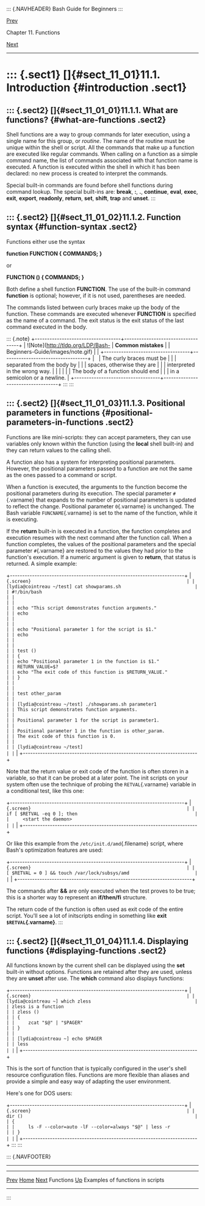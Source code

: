 ::: {.NAVHEADER}
Bash Guide for Beginners
:::

[Prev](chap_11.md)

Chapter 11. Functions

[Next](sect_11_02.md)

------------------------------------------------------------------------

::: {.sect1}
[]{#sect_11_01}11.1. Introduction {#introduction .sect1}
=================================

::: {.sect2}
[]{#sect_11_01_01}11.1.1. What are functions? {#what-are-functions .sect2}
---------------------------------------------

Shell functions are a way to group commands for later execution, using a
single name for this group, or *routine*. The name of the routine must
be unique within the shell or script. All the commands that make up a
function are executed like regular commands. When calling on a function
as a simple command name, the list of commands associated with that
function name is executed. A function is executed within the shell in
which it has been declared: no new process is created to interpret the
commands.

Special built-in commands are found before shell functions during
command lookup. The special built-ins are: **break**, **:**, **.**,
**continue**, **eval**, **exec**, **exit**, **export**, **readonly**,
**return**, **set**, **shift**, **trap** and **unset**.
:::

::: {.sect2}
[]{#sect_11_01_02}11.1.2. Function syntax {#function-syntax .sect2}
-----------------------------------------

Functions either use the syntax

**function FUNCTION { COMMANDS; }**

or

**FUNCTION () { COMMANDS; }**

Both define a shell function **FUNCTION**. The use of the built-in
command **function** is optional; however, if it is not used,
parentheses are needed.

The commands listed between curly braces make up the body of the
function. These commands are executed whenever **FUNCTION** is specified
as the name of a command. The exit status is the exit status of the last
command executed in the body.

::: {.note}
+-----------------------------------+-----------------------------------+
| ![Note](http://tldp.org/LDP/Bash- | **Common mistakes**               |
| Beginners-Guide/images/note.gif)  |                                   |
+-----------------------------------+-----------------------------------+
|                                   | The curly braces must be          |
|                                   | separated from the body by        |
|                                   | spaces, otherwise they are        |
|                                   | interpreted in the wrong way.     |
|                                   |                                   |
|                                   | The body of a function should end |
|                                   | in a semicolon or a newline.      |
+-----------------------------------+-----------------------------------+
:::
:::

::: {.sect2}
[]{#sect_11_01_03}11.1.3. Positional parameters in functions {#positional-parameters-in-functions .sect2}
------------------------------------------------------------

Functions are like mini-scripts: they can accept parameters, they can
use variables only known within the function (using the **local** shell
built-in) and they can return values to the calling shell.

A function also has a system for interpreting positional parameters.
However, the positional parameters passed to a function are not the same
as the ones passed to a command or script.

When a function is executed, the arguments to the function become the
positional parameters during its execution. The special parameter
`#`{.varname} that expands to the number of positional parameters is
updated to reflect the change. Positional parameter `0`{.varname} is
unchanged. The Bash variable `FUNCNAME`{.varname} is set to the name of
the function, while it is executing.

If the **return** built-in is executed in a function, the function
completes and execution resumes with the next command after the function
call. When a function completes, the values of the positional parameters
and the special parameter `#`{.varname} are restored to the values they
had prior to the function\'s execution. If a numeric argument is given
to **return**, that status is returned. A simple example:

+-----------------------------------------------------------------------+
| ``` {.screen}                                                         |
| [lydia@cointreau ~/test] cat showparams.sh                           |
| #!/bin/bash                                                           |
|                                                                       |
|                                                                       |
| echo "This script demonstrates function arguments."                   |
| echo                                                                  |
|                                                                       |
|                                                                       |
| echo "Positional parameter 1 for the script is $1."                   |
| echo                                                                  |
|                                                                       |
|                                                                       |
| test ()                                                               |
| {                                                                     |
| echo "Positional parameter 1 in the function is $1."                  |
| RETURN_VALUE=$?                                                       |
| echo "The exit code of this function is $RETURN_VALUE."               |
| }                                                                     |
|                                                                       |
|                                                                       |
| test other_param                                                      |
|                                                                       |
| [lydia@cointreau ~/test] ./showparams.sh parameter1                   |
| This script demonstrates function arguments.                          |
|                                                                       |
| Positional parameter 1 for the script is parameter1.                  |
|                                                                       |
| Positional parameter 1 in the function is other_param.                |
| The exit code of this function is 0.                                  |
|                                                                       |
| [lydia@cointreau ~/test]                                              |
| ```                                                                   |
+-----------------------------------------------------------------------+

Note that the return value or exit code of the function is often storen
in a variable, so that it can be probed at a later point. The init
scripts on your system often use the technique of probing the
`RETVAL`{.varname} variable in a conditional test, like this one:

+-----------------------------------------------------------------------+
| ``` {.screen}                                                         |
| if [ $RETVAL -eq 0 ]; then                                           |
|     <start the daemon>                                                |
| ```                                                                   |
+-----------------------------------------------------------------------+

Or like this example from the `/etc/init.d/amd`{.filename} script, where
Bash\'s optimization features are used:

+-----------------------------------------------------------------------+
| ``` {.screen}                                                         |
| [ $RETVAL = 0 ] && touch /var/lock/subsys/amd                        |
| ```                                                                   |
+-----------------------------------------------------------------------+

The commands after **&&** are only executed when the test proves to be
true; this is a shorter way to represent an **if/then/fi** structure.

The return code of the function is often used as exit code of the entire
script. You\'ll see a lot of initscripts ending in something like **exit
`$RETVAL`{.varname}**.
:::

::: {.sect2}
[]{#sect_11_01_04}11.1.4. Displaying functions {#displaying-functions .sect2}
----------------------------------------------

All functions known by the current shell can be displayed using the
**set** built-in without options. Functions are retained after they are
used, unless they are **unset** after use. The **which** command also
displays functions:

+-----------------------------------------------------------------------+
| ``` {.screen}                                                         |
| [lydia@cointreau ~] which zless                                      |
| zless is a function                                                   |
| zless ()                                                              |
| {                                                                     |
|     zcat "$@" | "$PAGER"                                              |
| }                                                                     |
|                                                                       |
| [lydia@cointreau ~] echo $PAGER                                       |
| less                                                                  |
| ```                                                                   |
+-----------------------------------------------------------------------+

This is the sort of function that is typically configured in the user\'s
shell resource configuration files. Functions are more flexible than
aliases and provide a simple and easy way of adapting the user
environment.

Here\'s one for DOS users:

+-----------------------------------------------------------------------+
| ``` {.screen}                                                         |
| dir ()                                                               |
| {                                                                     |
|     ls -F --color=auto -lF --color=always "$@" | less -r              |
| }                                                                     |
| ```                                                                   |
+-----------------------------------------------------------------------+
:::
:::

::: {.NAVFOOTER}

------------------------------------------------------------------------

  ---------------------- -------------------- ----------------------------------
  [Prev](chap_11.md)    [Home](index.md)             [Next](sect_11_02.md)
  Functions               [Up](chap_11.md)    Examples of functions in scripts
  ---------------------- -------------------- ----------------------------------
:::
